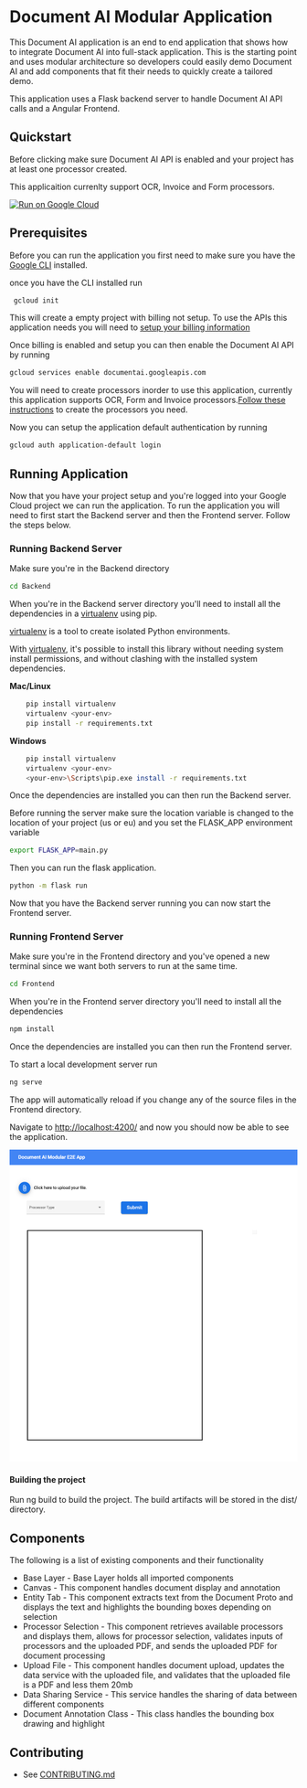 # Document AI Modular Application

This Document AI application is an end to end application that shows how to integrate Document AI into full-stack application.
This is the starting point and uses modular architecture so developers could easily demo Document AI and add components that fit their needs to quickly create a tailored demo.

This application uses a Flask backend server to handle Document AI API calls and a Angular Frontend.

## Quickstart 

Before clicking make sure Document AI API is enabled and your project has at least one processor created. 

This applicaition currenlty support OCR, Invoice and Form processors.  

[![Run on Google Cloud](https://deploy.cloud.run/button.svg)](https://deploy.cloud.run)

## Prerequisites

Before you can run the application you first need to make sure you have the [Google CLI](https://cloud.google.com/sdk/docs/install) installed.

once you have the CLI installed run

```bash
 gcloud init
```

This will create a empty project with billing not setup. To use the APIs this application needs you will need to [setup your billing information](https://cloud.google.com/billing/docs/how-to/manage-billing-account?hl=en_GB)

Once billing is enabled and setup you can then enable the Document AI API by running

```bash
gcloud services enable documentai.googleapis.com
```

You will need to create processors inorder to use this application, currently this application supports OCR, Form and Invoice processors.[Follow these instructions](https://cloud.google.com/document-ai/docs/create-processor) to create the processors you need.

Now you can setup the application default authentication by running

```bash
gcloud auth application-default login
```

## Running Application

Now that you have your project setup and you're logged into your Google Cloud project we can run the application. To run the application you will need to first start the Backend server and then the Frontend server. Follow the steps below.

### Running Backend Server

Make sure you're in the Backend directory

```bash
cd Backend
```
When you're in the Backend server directory you'll need to install all the dependencies in a [virtualenv][virtualenv] using pip.

[virtualenv][virtualenv] is a tool to create isolated Python environments.

With [virtualenv][virtualenv], it's possible to install this library without needing system
install permissions, and without clashing with the installed system
dependencies.

[virtualenv]: <https://virtualenv.pypa.io/en/latest/>


**Mac/Linux**

```bash
    pip install virtualenv
    virtualenv <your-env>
    pip install -r requirements.txt
```

**Windows**

```bash
    pip install virtualenv
    virtualenv <your-env>
    <your-env>\Scripts\pip.exe install -r requirements.txt
```

Once the dependencies are installed you can then run the Backend server.

Before running the server make sure the location variable is changed to the location of your project (us or eu) and you set the FLASK_APP environment variable 

```bash
export FLASK_APP=main.py
```

Then you can run the flask application.

```bash
python -m flask run
```

Now that you have the Backend server running you can now start the Frontend server.

### Running Frontend Server

Make sure you're in the Frontend directory and you've opened a new terminal since we want both servers to run at the same time.

```bash
cd Frontend
```

When you're in the Frontend server directory you'll need to install all the dependencies

```bash
npm install
```

Once the dependencies are installed you can then run the Frontend server.

To start a local development server run

```bash
ng serve
```

The app will automatically reload if you change any of the source files in the Frontend directory.

Navigate to [http://localhost:4200/](http://localhost:4200/) and now you should now be able to see the application.

![Document AI Modular E2E App](images/application.png)

#### Building the project
Run ng build to build the project. The build artifacts will be stored in the dist/ directory.

## Components

The following is a list of existing components and their functionality

* Base Layer - Base Layer holds all imported components
* Canvas - This component handles document display and annotation
* Entity Tab - This component extracts text from the Document Proto and displays the text and highlights the bounding boxes depending on selection
* Processor Selection - This component retrieves available processors and displays them, allows for processor selection, validates inputs of processors and the uploaded PDF, and sends the uploaded PDF for document processing
* Upload File - This component handles document upload, updates the data service with the uploaded file, and validates that the uploaded file is a PDF and less them 20mb
* Data Sharing Service - This service handles the sharing of data between different components 
* Document Annotation Class - This class handles the bounding box drawing and highlight

## Contributing

* See [CONTRIBUTING.md](CONTRIBUTING.md)
